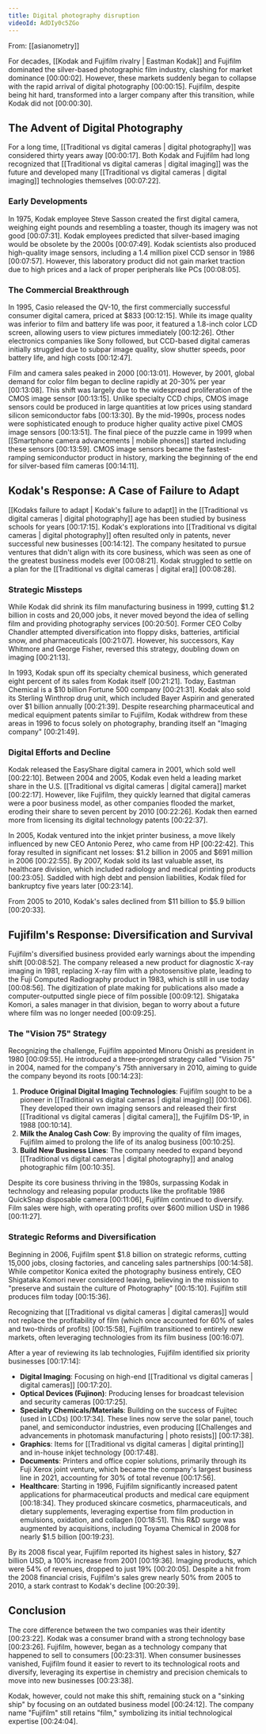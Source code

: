 ```yaml
---
title: Digital photography disruption
videoId: AdDIy0c5ZGo
---
```


From: [[asianometry]] <br/> 

For decades, [[Kodak and Fujifilm rivalry | Eastman Kodak]] and Fujifilm dominated the silver-based photographic film industry, clashing for market dominance <a class="yt-timestamp" data-t="00:00:02">[00:00:02]</a>. However, these markets suddenly began to collapse with the rapid arrival of digital photography <a class="yt-timestamp" data-t="00:00:15">[00:00:15]</a>. Fujifilm, despite being hit hard, transformed into a larger company after this transition, while Kodak did not <a class="yt-timestamp" data-t="00:00:30">[00:00:30]</a>.

## The Advent of Digital Photography

For a long time, [[Traditional vs digital cameras | digital photography]] was considered thirty years away <a class="yt-timestamp" data-t="00:00:17">[00:00:17]</a>. Both Kodak and Fujifilm had long recognized that [[Traditional vs digital cameras | digital imaging]] was the future and developed many [[Traditional vs digital cameras | digital imaging]] technologies themselves <a class="yt-timestamp" data-t="00:07:22">[00:07:22]</a>.

### Early Developments
In 1975, Kodak employee Steve Sasson created the first digital camera, weighing eight pounds and resembling a toaster, though its imagery was not good <a class="yt-timestamp" data-t="00:07:31">[00:07:31]</a>. Kodak employees predicted that silver-based imaging would be obsolete by the 2000s <a class="yt-timestamp" data-t="00:07:49">[00:07:49]</a>. Kodak scientists also produced high-quality image sensors, including a 1.4 million pixel CCD sensor in 1986 <a class="yt-timestamp" data-t="00:07:57">[00:07:57]</a>. However, this laboratory product did not gain market traction due to high prices and a lack of proper peripherals like PCs <a class="yt-timestamp" data-t="00:08:05">[00:08:05]</a>.

### The Commercial Breakthrough
In 1995, Casio released the QV-10, the first commercially successful consumer digital camera, priced at $833 <a class="yt-timestamp" data-t="00:12:15">[00:12:15]</a>. While its image quality was inferior to film and battery life was poor, it featured a 1.8-inch color LCD screen, allowing users to view pictures immediately <a class="yt-timestamp" data-t="00:12:26">[00:12:26]</a>. Other electronics companies like Sony followed, but CCD-based digital cameras initially struggled due to subpar image quality, slow shutter speeds, poor battery life, and high costs <a class="yt-timestamp" data-t="00:12:47">[00:12:47]</a>.

Film and camera sales peaked in 2000 <a class="yt-timestamp" data-t="00:13:01">[00:13:01]</a>. However, by 2001, global demand for color film began to decline rapidly at 20-30% per year <a class="yt-timestamp" data-t="00:13:08">[00:13:08]</a>. This shift was largely due to the widespread proliferation of the CMOS image sensor <a class="yt-timestamp" data-t="00:13:15">[00:13:15]</a>. Unlike specialty CCD chips, CMOS image sensors could be produced in large quantities at low prices using standard silicon semiconductor fabs <a class="yt-timestamp" data-t="00:13:30">[00:13:30]</a>. By the mid-1990s, process nodes were sophisticated enough to produce higher quality active pixel CMOS image sensors <a class="yt-timestamp" data-t="00:13:51">[00:13:51]</a>. The final piece of the puzzle came in 1999 when [[Smartphone camera advancements | mobile phones]] started including these sensors <a class="yt-timestamp" data-t="00:13:59">[00:13:59]</a>. CMOS image sensors became the fastest-ramping semiconductor product in history, marking the beginning of the end for silver-based film cameras <a class="yt-timestamp" data-t="00:14:11">[00:14:11]</a>.

## Kodak's Response: A Case of Failure to Adapt

[[Kodaks failure to adapt | Kodak's failure to adapt]] in the [[Traditional vs digital cameras | digital photography]] age has been studied by business schools for years <a class="yt-timestamp" data-t="00:17:15">[00:17:15]</a>.
Kodak's explorations into [[Traditional vs digital cameras | digital photography]] often resulted only in patents, never successful new businesses <a class="yt-timestamp" data-t="00:14:12">[00:14:12]</a>. The company hesitated to pursue ventures that didn't align with its core business, which was seen as one of the greatest business models ever <a class="yt-timestamp" data-t="00:08:21">[00:08:21]</a>. Kodak struggled to settle on a plan for the [[Traditional vs digital cameras | digital era]] <a class="yt-timestamp" data-t="00:08:28">[00:08:28]</a>.

### Strategic Missteps
While Kodak did shrink its film manufacturing business in 1999, cutting $1.2 billion in costs and 20,000 jobs, it never moved beyond the idea of selling film and providing photography services <a class="yt-timestamp" data-t="00:20:50">[00:20:50]</a>. Former CEO Colby Chandler attempted diversification into floppy disks, batteries, artificial snow, and pharmaceuticals <a class="yt-timestamp" data-t="00:21:07">[00:21:07]</a>. However, his successors, Kay Whitmore and George Fisher, reversed this strategy, doubling down on imaging <a class="yt-timestamp" data-t="00:21:13">[00:21:13]</a>.

In 1993, Kodak spun off its specialty chemical business, which generated eight percent of its sales from Kodak itself <a class="yt-timestamp" data-t="00:21:21">[00:21:21]</a>. Today, Eastman Chemical is a $10 billion Fortune 500 company <a class="yt-timestamp" data-t="00:21:31">[00:21:31]</a>. Kodak also sold its Sterling Winthrop drug unit, which included Bayer Aspirin and generated over $1 billion annually <a class="yt-timestamp" data-t="00:21:39">[00:21:39]</a>. Despite researching pharmaceutical and medical equipment patents similar to Fujifilm, Kodak withdrew from these areas in 1996 to focus solely on photography, branding itself an "Imaging company" <a class="yt-timestamp" data-t="00:21:49">[00:21:49]</a>.

### Digital Efforts and Decline
Kodak released the EasyShare digital camera in 2001, which sold well <a class="yt-timestamp" data-t="00:22:10">[00:22:10]</a>. Between 2004 and 2005, Kodak even held a leading market share in the U.S. [[Traditional vs digital cameras | digital camera]] market <a class="yt-timestamp" data-t="00:22:17">[00:22:17]</a>. However, like Fujifilm, they quickly learned that digital cameras were a poor business model, as other companies flooded the market, eroding their share to seven percent by 2010 <a class="yt-timestamp" data-t="00:22:26">[00:22:26]</a>. Kodak then earned more from licensing its digital technology patents <a class="yt-timestamp" data-t="00:22:37">[00:22:37]</a>.

In 2005, Kodak ventured into the inkjet printer business, a move likely influenced by new CEO Antonio Perez, who came from HP <a class="yt-timestamp" data-t="00:22:42">[00:22:42]</a>. This foray resulted in significant net losses: $1.2 billion in 2005 and $691 million in 2006 <a class="yt-timestamp" data-t="00:22:55">[00:22:55]</a>. By 2007, Kodak sold its last valuable asset, its healthcare division, which included radiology and medical printing products <a class="yt-timestamp" data-t="00:23:05">[00:23:05]</a>. Saddled with high debt and pension liabilities, Kodak filed for bankruptcy five years later <a class="yt-timestamp" data-t="00:23:14">[00:23:14]</a>.

From 2005 to 2010, Kodak's sales declined from $11 billion to $5.9 billion <a class="yt-timestamp" data-t="00:20:33">[00:20:33]</a>.

## Fujifilm's Response: Diversification and Survival

Fujifilm's diversified business provided early warnings about the impending shift <a class="yt-timestamp" data-t="00:08:52">[00:08:52]</a>. The company released a new product for diagnostic X-ray imaging in 1981, replacing X-ray film with a photosensitive plate, leading to the Fuji Computed Radiography product in 1983, which is still in use today <a class="yt-timestamp" data-t="00:08:56">[00:08:56]</a>. The digitization of plate making for publications also made a computer-outputted single piece of film possible <a class="yt-timestamp" data-t="00:09:12">[00:09:12]</a>. Shigataka Komori, a sales manager in that division, began to worry about a future where film was no longer needed <a class="yt-timestamp" data-t="00:09:25">[00:09:25]</a>.

### The "Vision 75" Strategy
Recognizing the challenge, Fujifilm appointed Minoru Onishi as president in 1980 <a class="yt-timestamp" data-t="00:09:55">[00:09:55]</a>. He introduced a three-pronged strategy called "Vision 75" in 2004, named for the company's 75th anniversary in 2010, aiming to guide the company beyond its roots <a class="yt-timestamp" data-t="00:14:23">[00:14:23]</a>:

1.  **Produce Original Digital Imaging Technologies**: Fujifilm sought to be a pioneer in [[Traditional vs digital cameras | digital imaging]] <a class="yt-timestamp" data-t="00:10:06">[00:10:06]</a>. They developed their own imaging sensors and released their first [[Traditional vs digital cameras | digital camera]], the Fujifilm DS-1P, in 1988 <a class="yt-timestamp" data-t="00:10:14">[00:10:14]</a>.
2.  **Milk the Analog Cash Cow**: By improving the quality of film images, Fujifilm aimed to prolong the life of its analog business <a class="yt-timestamp" data-t="00:10:25">[00:10:25]</a>.
3.  **Build New Business Lines**: The company needed to expand beyond [[Traditional vs digital cameras | digital photography]] and analog photographic film <a class="yt-timestamp" data-t="00:10:35">[00:10:35]</a>.

Despite its core business thriving in the 1980s, surpassing Kodak in technology and releasing popular products like the profitable 1986 QuickSnap disposable camera <a class="yt-timestamp" data-t="00:11:06">[00:11:06]</a>, Fujifilm continued to diversify. Film sales were high, with operating profits over $600 million USD in 1986 <a class="yt-timestamp" data-t="00:11:27">[00:11:27]</a>.

### Strategic Reforms and Diversification
Beginning in 2006, Fujifilm spent $1.8 billion on strategic reforms, cutting 15,000 jobs, closing factories, and canceling sales partnerships <a class="yt-timestamp" data-t="00:14:58">[00:14:58]</a>. While competitor Konica exited the photography business entirely, CEO Shigataka Komori never considered leaving, believing in the mission to "preserve and sustain the culture of Photography" <a class="yt-timestamp" data-t="00:15:10">[00:15:10]</a>. Fujifilm still produces film today <a class="yt-timestamp" data-t="00:15:36">[00:15:36]</a>.

Recognizing that [[Traditional vs digital cameras | digital cameras]] would not replace the profitability of film (which once accounted for 60% of sales and two-thirds of profits) <a class="yt-timestamp" data-t="00:15:58">[00:15:58]</a>, Fujifilm transitioned to entirely new markets, often leveraging technologies from its film business <a class="yt-timestamp" data-t="00:16:07">[00:16:07]</a>.

After a year of reviewing its lab technologies, Fujifilm identified six priority businesses <a class="yt-timestamp" data-t="00:17:14">[00:17:14]</a>:

*   **Digital Imaging**: Focusing on high-end [[Traditional vs digital cameras | digital cameras]] <a class="yt-timestamp" data-t="00:17:20">[00:17:20]</a>.
*   **Optical Devices (Fujinon)**: Producing lenses for broadcast television and security cameras <a class="yt-timestamp" data-t="00:17:25">[00:17:25]</a>.
*   **Specialty Chemicals/Materials**: Building on the success of Fujitec (used in LCDs) <a class="yt-timestamp" data-t="00:17:34">[00:17:34]</a>. These lines now serve the solar panel, touch panel, and semiconductor industries, even producing [[Challenges and advancements in photomask manufacturing | photo resists]] <a class="yt-timestamp" data-t="00:17:38">[00:17:38]</a>.
*   **Graphics**: Items for [[Traditional vs digital cameras | digital printing]] and in-house inkjet technology <a class="yt-timestamp" data-t="00:17:48">[00:17:48]</a>.
*   **Documents**: Printers and office copier solutions, primarily through its Fuji Xerox joint venture, which became the company's largest business line in 2021, accounting for 30% of total revenue <a class="yt-timestamp" data-t="00:17:56">[00:17:56]</a>.
*   **Healthcare**: Starting in 1996, Fujifilm significantly increased patent applications for pharmaceutical products and medical care equipment <a class="yt-timestamp" data-t="00:18:34">[00:18:34]</a>. They produced skincare cosmetics, pharmaceuticals, and dietary supplements, leveraging expertise from film production in emulsions, oxidation, and collagen <a class="yt-timestamp" data-t="00:18:51">[00:18:51]</a>. This R&D surge was augmented by acquisitions, including Toyama Chemical in 2008 for nearly $1.5 billion <a class="yt-timestamp" data-t="00:19:23">[00:19:23]</a>.

By its 2008 fiscal year, Fujifilm reported its highest sales in history, $27 billion USD, a 100% increase from 2001 <a class="yt-timestamp" data-t="00:19:36">[00:19:36]</a>. Imaging products, which were 54% of revenues, dropped to just 19% <a class="yt-timestamp" data-t="00:20:05">[00:20:05]</a>. Despite a hit from the 2008 financial crisis, Fujifilm's sales grew nearly 50% from 2005 to 2010, a stark contrast to Kodak's decline <a class="yt-timestamp" data-t="00:20:39">[00:20:39]</a>.

## Conclusion

The core difference between the two companies was their identity <a class="yt-timestamp" data-t="00:23:22">[00:23:22]</a>. Kodak was a consumer brand with a strong technology base <a class="yt-timestamp" data-t="00:23:26">[00:23:26]</a>. Fujifilm, however, began as a technology company that happened to sell to consumers <a class="yt-timestamp" data-t="00:23:31">[00:23:31]</a>. When consumer businesses vanished, Fujifilm found it easier to revert to its technological roots and diversify, leveraging its expertise in chemistry and precision chemicals to move into new businesses <a class="yt-timestamp" data-t="00:23:38">[00:23:38]</a>.

Kodak, however, could not make this shift, remaining stuck on a "sinking ship" by focusing on an outdated business model <a class="yt-timestamp" data-t="00:24:12">[00:24:12]</a>. The company name "Fujifilm" still retains "film," symbolizing its initial technological expertise <a class="yt-timestamp" data-t="00:24:04">[00:24:04]</a>.